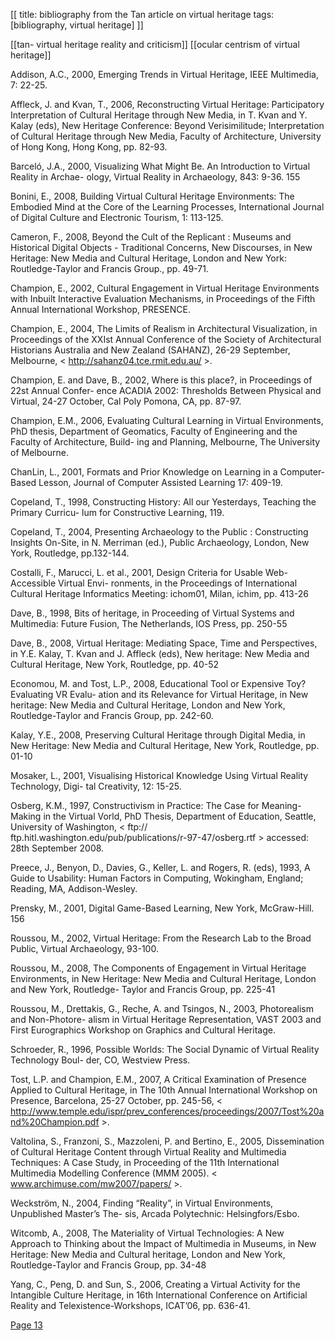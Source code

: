 [[
title: bibliography from the Tan article on virtual heritage
tags: [bibliography, virtual heritage]
]]

[[tan- virtual heritage reality and criticism]] [[ocular centrism of virtual heritage]]

Addison, A.C., 2000, Emerging Trends in Virtual Heritage, IEEE Multimedia, 7: 22-25. 

Affleck, J. and Kvan, T., 2006, Reconstructing Virtual Heritage: Participatory Interpretation of Cultural Heritage through New Media, in T. Kvan and Y. Kalay (eds), New Heritage Conference: Beyond Verisimilitude; Interpretation of Cultural Heritage through New Media, Faculty of Architecture, University of Hong Kong, Hong Kong, pp. 82-93. 

Barceló, J.A., 2000, Visualizing What Might Be. An Introduction to Virtual Reality in Archae- ology, Virtual Reality in Archaeology, 843: 9-36.  155 

Bonini, E., 2008, Building Virtual Cultural Heritage Environments: The Embodied Mind at the Core of the Learning Processes, International Journal of Digital Culture and Electronic Tourism, 1: 113-125. 

Cameron, F., 2008, Beyond the Cult of the Replicant : Museums and Historical Digital Objects - Traditional Concerns, New Discourses, in New Heritage: New Media and Cultural Heritage, London and New York: Routledge-Taylor and Francis Group., pp. 49-71. 

Champion, E., 2002, Cultural Engagement in Virtual Heritage Environments with Inbuilt Interactive Evaluation Mechanisms, in Proceedings of the Fifth Annual International Workshop, PRESENCE. 

Champion, E., 2004, The Limits of Realism in Architectural Visualization, in Proceedings of the XXIst Annual Conference of the Society of Architectural Historians Australia and New Zealand (SAHANZ), 26-29 September, Melbourne, < http://sahanz04.tce.rmit.edu.au/ >. 

Champion, E. and Dave, B., 2002, Where is this place?, in Proceedings of 22st Annual Confer- ence ACADIA 2002: Thresholds Between Physical and Virtual, 24-27 October, Cal Poly Pomona, CA, pp. 87-97. 

Champion, E.M., 2006, Evaluating Cultural Learning in Virtual Environments, PhD thesis, Department of Geomatics, Faculty of Engineering and the Faculty of Architecture, Build- ing and Planning, Melbourne, The University of Melbourne. 

ChanLin, L., 2001, Formats and Prior Knowledge on Learning in a Computer-Based Lesson, Journal of Computer Assisted Learning 17: 409-19. 

Copeland, T., 1998, Constructing History: All our Yesterdays, Teaching the Primary Curricu- lum for Constructive Learning, 119. 

Copeland, T., 2004, Presenting Archaeology to the Public : Constructing Insights On-Site, in N. Merriman (ed.), Public Archaeology, London, New York, Routledge, pp.132-144. 

Costalli, F., Marucci, L. et al., 2001, Design Criteria for Usable Web-Accessible Virtual Envi- ronments, in the Proceedings of International Cultural Heritage Informatics Meeting: ichom01, Milan, ichim, pp. 413-26 

Dave, B., 1998, Bits of heritage, in Proceeding of Virtual Systems and Multimedia: Future Fusion, The Netherlands, IOS Press, pp. 250-55 

Dave, B., 2008, Virtual Heritage: Mediating Space, Time and Perspectives, in Y.E. Kalay, T. Kvan and J. Affleck (eds), New heritage: New Media and Cultural Heritage, New York, Routledge, pp. 40-52 

Economou, M. and Tost, L.P., 2008, Educational Tool or Expensive Toy? Evaluating VR Evalu- ation and its Relevance for Virtual Heritage, in New heritage: New Media and Cultural Heritage, London and New York, Routledge-Taylor and Francis Group, pp. 242-60. 

Kalay, Y.E., 2008, Preserving Cultural Heritage through Digital Media, in New Heritage: New Media and Cultural Heritage, New York, Routledge, pp. 01-10 

Mosaker, L., 2001, Visualising Historical Knowledge Using Virtual Reality Technology, Digi- tal Creativity, 12: 15-25. 

Osberg, K.M., 1997, Constructivism in Practice: The Case for Meaning-Making in the Virtual Vorld, PhD Thesis, Department of Education, Seattle, University of Washington, < ftp:// ftp.hitl.washington.edu/pub/publications/r-97-47/osberg.rtf > accessed: 28th September 2008. 

Preece, J., Benyon, D., Davies, G., Keller, L. and Rogers, R. (eds), 1993, A Guide to Usability: Human Factors in Computing, Wokingham, England; Reading, MA, Addison-Wesley. 

Prensky, M., 2001, Digital Game-Based Learning, New York, McGraw-Hill. 156 

Roussou, M., 2002, Virtual Heritage: From the Research Lab to the Broad Public, Virtual Archaeology, 93-100. 

Roussou, M., 2008, The Components of Engagement in Virtual Heritage Environments, in New Heritage: New Media and Cultural Heritage, London and New York, Routledge- Taylor and Francis Group, pp. 225-41 

Roussou, M., Drettakis, G., Reche, A. and Tsingos, N., 2003, Photorealism and Non-Photore- alism in Virtual Heritage Representation, VAST 2003 and First Eurographics Workshop on Graphics and Cultural Heritage. 

Schroeder, R., 1996, Possible Worlds: The Social Dynamic of Virtual Reality Technology Boul- der, CO, Westview Press. 

Tost, L.P. and Champion, E.M., 2007, A Critical Examination of Presence Applied to Cultural Heritage, in The 10th Annual International Workshop on Presence, Barcelona, 25-27 October, pp. 245-56, < http://www.temple.edu/ispr/prev_conferences/proceedings/2007/Tost%20and%20Champion.pdf >. 

Valtolina, S., Franzoni, S., Mazzoleni, P. and Bertino, E., 2005, Dissemination of Cultural Heritage Content through Virtual Reality and Multimedia Techniques: A Case Study, in Proceeding of the 11th International Multimedia Modelling Conference (MMM 2005). < www.archimuse.com/mw2007/papers/ >. 

Weckström, N., 2004, Finding “Reality”, in Virtual Environments, Unpublished Master’s The- sis, Arcada Polytechnic: Helsingfors/Esbo. 

Witcomb, A., 2008, The Materiality of Virtual Technologies: A New Approach to Thinking about the Impact of Multimedia in Museums, in New Heritage: New Media and Cultural heritage, London and New York, Routledge-Taylor and Francis Group, pp. 34-48 

Yang, C., Peng, D. and Sun, S., 2006, Creating a Virtual Activity for the Intangible Culture Heritage, in 16th International Conference on Artificial Reality and Telexistence-Workshops, ICAT’06, pp. 636-41.   

[Page 13](sk://tan_virtual_2009#13)
